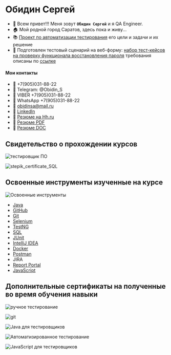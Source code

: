 # Обидин Сергей

*  :wave: Всем привет!!! Меня зовут **`Обидин Сергей`** и я QA Engineer.
*  :house: Мой родной город Саратов, здесь пока и живу...
*  :books: [Проект по автоматизации тестирования](https://github.com/OSA85/AQA_Diplom) его цели и задачи и их решение
*  :page_facing_up: Подготовлен тестовый сценарий на веб-форму: [набор тест-кейсов на проверку функционала восстановления пароля](https://docs.google.com/spreadsheets/d/12fIkdA3Um6PYOw8qr_TJVnCjzQwK2_9LODH3O1Rp7YY/edit?usp=sharing) требования описаны по [ссылке](https://docs.google.com/document/d/12deDbATIy0Xps8MiWvumNqHISfAlFc4etY8F4lPcqJ4/edit?usp=sharing)



#### Мои контакты
- :iphone: +7(905)031-88-22
- :iphone: Telegram: @Obidin_S
- :memo: VIBER +7(905)031-88-22
- :memo: WhatsApp +7(905)031-88-22
- :e-mail: obidinsa@mail.ru
- :scroll: [LinkedIn](linkedin.com/in/sergey-obidin-29502323b)
- :scroll: [Резюме на Hh.ru](https://saratov.hh.ru/applicant/resumes/view?resume=6fe1306cff09d49ab50039ed1f7a636d433232)
- :scroll: [Резюме PDF](https://drive.google.com/file/d/1vABov9kvyAPCeWytVg3E1S3XyX2f1OXY/view?usp=share_link)
- :scroll: [Резюме DOC](https://docs.google.com/document/d/1MqjQ-noMnCWAiIuyRdF-VNEncdyWWCpcYM5RXkICJiI/edit?usp=sharing)

## Свидетельство о прохождении курсов 

![тестировщик ПО](https://user-images.githubusercontent.com/91024430/161815973-e3a6eb63-64b1-46e8-9616-0c84b92b2395.jpg)

![stepik_certificate_SQL](https://user-images.githubusercontent.com/91024430/189958233-3cf39041-1bdb-4a3e-8063-1a77733f6512.jpg)


## Освоенные инструменты изученные на курсе
![Освоенные инструменты](https://user-images.githubusercontent.com/91024430/161751035-a2cf16de-573c-49f5-aee0-1a53500b9085.jpg)
* [Java](https://github.com/OSA85/AQA_Diplom)
* [GitHub](https://github.com/OSA85?tab=repositories)
* [Git](https://github.com/OSA85/TerminalLinuxPartTwo)
* [Selenium](https://github.com/OSA85/AQA_Selenium)
* [TestNG](https://github.com/OSA85/AQA_1_1/tree/testng)
* [SQL](https://stepik.org/cert/1662910)
* [JUnit](https://github.com/OSA85/AQA_1_1/tree/junit4)
* [IntelliJ IDEA](https://github.com/OSA85/AQA_Diplom)
* [Docker](https://github.com/OSA85/AQA_Docker_1)
* [Postman](https://github.com/OSA85/Postman_HW_2)
* JIRA
* [Report Portal](https://github.com/OSA85/AQA_Report_Portal_1)
* [JavaScript](https://github.com/OSA85/JS_HW_3)


## Дополнительные сертификаты на полученные во время обучения навыки
![ручное тестирование](https://user-images.githubusercontent.com/91024430/161722045-f20f0fc4-b6fc-43b3-8bb7-d57b26e47531.jpg)

![git](https://user-images.githubusercontent.com/91024430/161721344-ecd50839-d31a-4e95-a36c-36479f7a1334.jpg)

![Java для тестировщиков](https://user-images.githubusercontent.com/91024430/161722081-b8d85771-ed83-4635-be77-b7fc921e8abd.jpg)

![Автоматизированное тестирование](https://user-images.githubusercontent.com/91024430/161722094-62b459cb-1ec8-46f6-97bc-2598d857d33d.jpg)


![JavaScript для тестировщиков](https://user-images.githubusercontent.com/91024430/182791889-d39dab29-8e72-431c-be29-35ca351321be.jpg)


